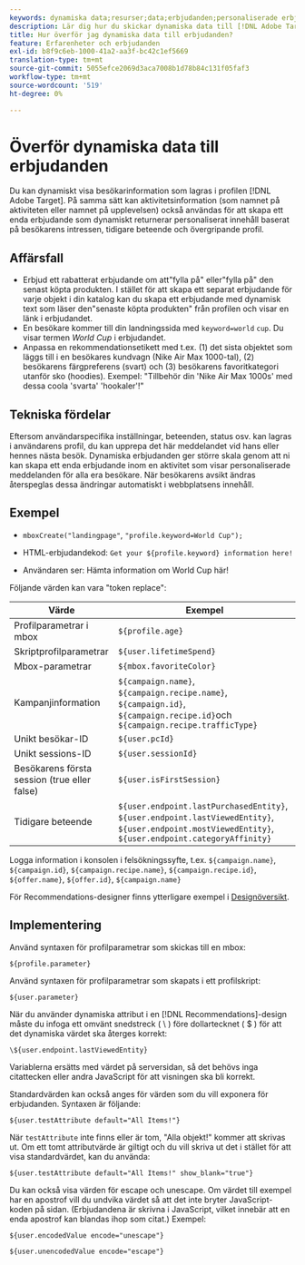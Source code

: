 ```yaml
---
keywords: dynamiska data;resurser;data;erbjudanden;personaliserade erbjudanden;personliga erbjudanden;tokenersättning
description: Lär dig hur du skickar dynamiska data till [!DNL Adobe Target] erbjudanden. Utforska affärsexempel som visar varför du kan vilja använda dynamiska erbjudanden och se exempel och implementeringsinformation.
title: Hur överför jag dynamiska data till erbjudanden?
feature: Erfarenheter och erbjudanden
exl-id: b8f9c6eb-1000-41a2-aa3f-bc42c1ef5669
translation-type: tm+mt
source-git-commit: 5055efce2069d3aca7008b1d78b84c131f05faf3
workflow-type: tm+mt
source-wordcount: '519'
ht-degree: 0%

---
```


# Överför dynamiska data till erbjudanden

Du kan dynamiskt visa besökarinformation som lagras i profilen [!DNL Adobe Target]. På samma sätt kan aktivitetsinformation (som namnet på aktiviteten eller namnet på upplevelsen) också användas för att skapa ett enda erbjudande som dynamiskt returnerar personaliserat innehåll baserat på besökarens intressen, tidigare beteende och övergripande profil.

## Affärsfall

* Erbjud ett rabatterat erbjudande om att&quot;fylla på&quot; eller&quot;fylla på&quot; den senast köpta produkten. I stället för att skapa ett separat erbjudande för varje objekt i din katalog kan du skapa ett erbjudande med dynamisk text som läser den&quot;senaste köpta produkten&quot; från profilen och visar en länk i erbjudandet.
* En besökare kommer till din landningssida med `keyword=world` `cup`. Du visar termen *World Cup* i erbjudandet.
* Anpassa en rekommendationsetikett med t.ex. (1) det sista objektet som läggs till i en besökares kundvagn (Nike Air Max 1000-tal), (2) besökarens färgpreferens (svart) och (3) besökarens favoritkategori utanför sko (hoodies). Exempel: &quot;Tillbehör din &#39;Nike Air Max 1000s&#39; med dessa coola &#39;svarta&#39; &#39;hookaler&#39;!&quot;

## Tekniska fördelar

Eftersom användarspecifika inställningar, beteenden, status osv. kan lagras i användarens profil, du kan upprepa det här meddelandet vid hans eller hennes nästa besök. Dynamiska erbjudanden ger större skala genom att ni kan skapa ett enda erbjudande inom en aktivitet som visar personaliserade meddelanden för alla era besökare. När besökarens avsikt ändras återspeglas dessa ändringar automatiskt i webbplatsens innehåll.

## Exempel

* `mboxCreate("landingpage"`,  `"profile.keyword=World Cup");`

* HTML-erbjudandekod: `Get your ${profile.keyword} information here!`
* Användaren ser: Hämta information om World Cup här!

Följande värden kan vara &quot;token replace&quot;:

| Värde | Exempel |
|--- |--- |
| Profilparametrar i mbox | `${profile.age}` |
| Skriptprofilparametrar | `${user.lifetimeSpend}` |
| Mbox-parametrar | `${mbox.favoriteColor}` |
| Kampanjinformation | `${campaign.name}`,  `${campaign.recipe.name}`,  `${campaign.id}`,  `${campaign.recipe.id}`och  `${campaign.recipe.trafficType}` |
| Unikt besökar-ID | `${user.pcId}` |
| Unikt sessions-ID | `${user.sessionId}` |
| Besökarens första session (true eller false) | `${user.isFirstSession}` |
| Tidigare beteende | `${user.endpoint.lastPurchasedEntity}`, `${user.endpoint.lastViewedEntity}`, `${user.endpoint.mostViewedEntity}`, `${user.endpoint.categoryAffinity}` |

Logga information i konsolen i felsökningssyfte, t.ex. `${campaign.name}`, `${campaign.id}`, `${campaign.recipe.name}`, `${campaign.recipe.id}`, `${offer.name}`, `${offer.id}`, `${campaign.name}`

För Recommendations-designer finns ytterligare exempel i [Designöversikt](/help/c-recommendations/c-design-overview/design-overview.md).

## Implementering

Använd syntaxen för profilparametrar som skickas till en mbox:

`${profile.parameter}`

Använd syntaxen för profilparametrar som skapats i ett profilskript:

`${user.parameter}`

När du använder dynamiska attribut i en [!DNL Recommendations]-design måste du infoga ett omvänt snedstreck ( \ ) före dollartecknet ( $ ) för att det dynamiska värdet ska återges korrekt:

`\${user.endpoint.lastViewedEntity}`

Variablerna ersätts med värdet på serversidan, så det behövs inga citattecken eller andra JavaScript för att visningen ska bli korrekt.

Standardvärden kan också anges för värden som du vill exponera för erbjudanden. Syntaxen är följande:

`${user.testAttribute default="All Items!"}`

När `testAttribute` inte finns eller är tom, &quot;Alla objekt!&quot; kommer att skrivas ut. Om ett tomt attributvärde är giltigt och du vill skriva ut det i stället för att visa standardvärdet, kan du använda:

`${user.testAttribute default="All Items!" show_blank="true"}`

Du kan också visa värden för escape och unescape. Om värdet till exempel har en apostrof vill du undvika värdet så att det inte bryter JavaScript-koden på sidan. (Erbjudandena är skrivna i JavaScript, vilket innebär att en enda apostrof kan blandas ihop som citat.) Exempel:

`${user.encodedValue encode="unescape"}`

`${user.unencodedValue encode="escape"}`
